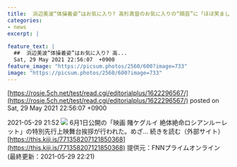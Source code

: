 ```yaml
---
title:  浜辺美波“体操着姿”はお気に入り? 高杉真宙のお気に入りの“顔芸”に「ほほ笑ましい(笑)」  
categories:
- news
excerpt: |
  
feature_text: |
  ##  浜辺美波“体操着姿”はお気に入り? 高...
  Sat, 29 May 2021 22:56:07  +0900
feature_image: "https://picsum.photos/2560/600?image=733"
image: "https://picsum.photos/2560/600?image=733"
---
```


[https://rosie.5ch.net/test/read.cgi/editorialplus/1622296567/](https://rosie.5ch.net/test/read.cgi/editorialplus/1622296567/)
posted on Sat, 29 May 2021 22:56:07  +0900

<!--more-->

2021-05-29 21:52 ![](https://contents.oricon.co.jp/upimg/article/3/1530/1530193/detail/img400/2be3e59b0503bc995b82f280dcf6ffee0b880128cc8bc5ddbe8b4ac6a9de6da9.jpg) 6月1日公開の「映画 賭ケグルイ 絶体絶命ロシアンルーレット」の特別先行上映舞台挨拶が行われた。めざ... 続きを読む（外部サイト） [https://this.kiji.is/771358207121850368](https://this.kiji.is/771358207121850368) 提供元：FNNプライムオンライン (最終更新：2021-05-29 22:21)
